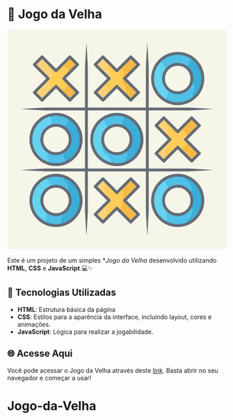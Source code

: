 # 🧮 Jogo da Velha

![Imagem de Capa do jogo da Velha](./jogodavelha.jpg)

Este é um projeto de um simples **Jogo da Velha* desenvolvido utilizando **HTML**, **CSS** e **JavaScript**.💻✨

## 🚀 Tecnologias Utilizadas

- **HTML**: Estrutura básica da página
- **CSS**: Estilos para a aparência da interface, incluindo layout, cores e animações.
- **JavaScript**: Lógica para realizar a jogabilidade.

## 🌐 Acesse Aqui

Você pode acessar  o Jogo da Velha através deste [link](https://marcellofigueiredo.github.io/Jogo-da-Velha/). Basta abrir no seu navegador e começar a usar!
# Jogo-da-Velha
